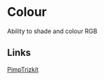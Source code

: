 # Colour

Ability to shade and colour RGB

## Links

[PimpTrizkit](https://github.com/PimpTrizkit/PJs/wiki/12.-Shade,-Blend-and-Convert-a-Web-Color-(pSBC.js))
